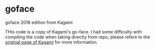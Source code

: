 # goface
goface 2018 edition from Kagami

THis code is a copy of Kagami's go-face. I had some difficulty with compiling the code when taking directly from repo, please refere to the [original page of Kagami](https://github.com/Kagami/go-face) for more information.

